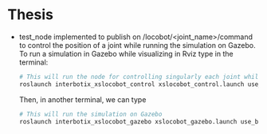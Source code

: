 # Thesis
- test_node implemented to publish on /locobot/<joint_name>/command to control the position of a joint while running the simulation on Gazebo. To run a simulation in Gazebo while visualizing in Rviz type in the terminal:
    ```bash
    # This will run the node for controlling singularly each joint while visualizing it on Rviz
    roslaunch interbotix_xslocobot_control xslocobot_control.launch use_sim:=true use_rviz:=true robot_model:=locobot_wx250s
    ```
    Then, in another terminal, we can type
    ```bash
    # This will run the simulation on Gazebo
    roslaunch interbotix_xslocobot_gazebo xslocobot_gazebo.launch use_base:=true robot_model:=locobot_wx250s use_camera:=true use_lidar:=true use_sim:=true use_position_controllers:=true dof:=6 
  ```